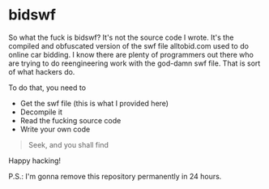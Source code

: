 # bidswf

So what the fuck is bidswf? It's not the source code I wrote. It's the compiled and obfuscated version of the swf file alltobid.com used to do online car bidding. I know there are plenty of programmers out there who are trying to do reengineering work with the god-damn swf file. That is sort of what hackers do.

To do that, you need to
  - Get the swf file (this is what I provided here)
  - Decompile it
  - Read the fucking source code
  - Write your own code

> Seek, and you shall find

Happy hacking!

P.S.: I'm gonna remove this repository permanently in 24 hours.